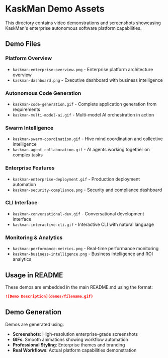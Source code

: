 # KaskMan Demo Assets

This directory contains video demonstrations and screenshots showcasing KaskMan's enterprise autonomous software platform capabilities.

## Demo Files

### Platform Overview
- `kaskman-enterprise-overview.png` - Enterprise platform architecture overview
- `kaskman-dashboard.png` - Executive dashboard with business intelligence

### Autonomous Code Generation
- `kaskman-code-generation.gif` - Complete application generation from requirements
- `kaskman-multi-model-ai.gif` - Multi-model AI orchestration in action

### Swarm Intelligence
- `kaskman-swarm-coordination.gif` - Hive mind coordination and collective intelligence
- `kaskman-agent-collaboration.gif` - AI agents working together on complex tasks

### Enterprise Features
- `kaskman-enterprise-deployment.gif` - Production deployment automation
- `kaskman-security-compliance.png` - Security and compliance dashboard

### CLI Interface
- `kaskman-conversational-dev.gif` - Conversational development interface
- `kaskman-interactive-cli.gif` - Interactive CLI with natural language

### Monitoring & Analytics
- `kaskman-performance-metrics.png` - Real-time performance monitoring
- `kaskman-business-intelligence.png` - Business intelligence and ROI analytics

## Usage in README

These demos are embedded in the main README.md using the format:
```markdown
![Demo Description](demos/filename.gif)
```

## Demo Generation

Demos are generated using:
- **Screenshots**: High-resolution enterprise-grade screenshots
- **GIFs**: Smooth animations showing workflow automation
- **Professional Styling**: Enterprise themes and branding
- **Real Workflows**: Actual platform capabilities demonstration